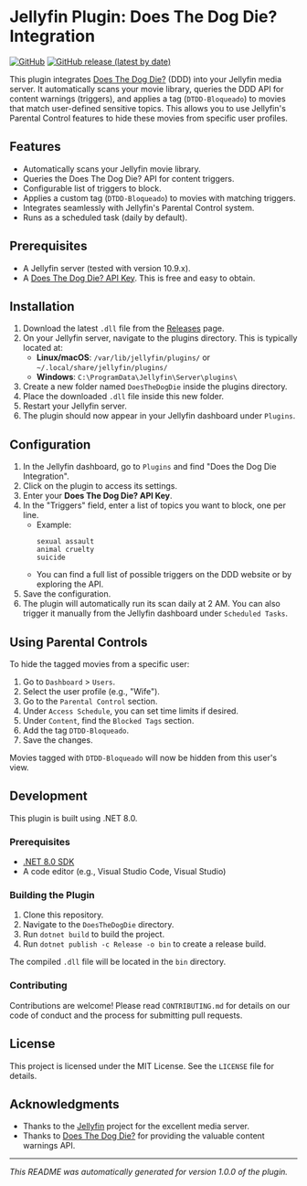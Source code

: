 # Jellyfin Plugin: Does The Dog Die? Integration

[![GitHub](https://img.shields.io/github/license/your_username/jellyfin-plugin-ddtd-integration)](https://github.com/your_username/jellyfin-plugin-ddtd-integration/blob/main/LICENSE)
[![GitHub release (latest by date)](https://img.shields.io/github/v/release/your_username/jellyfin-plugin-ddtd-integration)](https://github.com/your_username/jellyfin-plugin-ddtd-integration/releases)

This plugin integrates [Does The Dog Die?](https://www.doesthedogdie.com/) (DDD) into your Jellyfin media server. It automatically scans your movie library, queries the DDD API for content warnings (triggers), and applies a tag (`DTDD-Bloqueado`) to movies that match user-defined sensitive topics. This allows you to use Jellyfin's Parental Control features to hide these movies from specific user profiles.

## Features

- Automatically scans your Jellyfin movie library.
- Queries the Does The Dog Die? API for content triggers.
- Configurable list of triggers to block.
- Applies a custom tag (`DTDD-Bloqueado`) to movies with matching triggers.
- Integrates seamlessly with Jellyfin's Parental Control system.
- Runs as a scheduled task (daily by default).

## Prerequisites

- A Jellyfin server (tested with version 10.9.x).
- A [Does The Dog Die? API Key](https://www.doesthedogdie.com/keys). This is free and easy to obtain.

## Installation

1. Download the latest `.dll` file from the [Releases](https://github.com/your_username/jellyfin-plugin-ddtd-integration/releases) page.
2. On your Jellyfin server, navigate to the plugins directory. This is typically located at:
    - **Linux/macOS**: `/var/lib/jellyfin/plugins/` or `~/.local/share/jellyfin/plugins/`
    - **Windows**: `C:\ProgramData\Jellyfin\Server\plugins\`
3. Create a new folder named `DoesTheDogDie` inside the plugins directory.
4. Place the downloaded `.dll` file inside this new folder.
5. Restart your Jellyfin server.
6. The plugin should now appear in your Jellyfin dashboard under `Plugins`.

## Configuration

1. In the Jellyfin dashboard, go to `Plugins` and find "Does the Dog Die Integration".
2. Click on the plugin to access its settings.
3. Enter your **Does The Dog Die? API Key**.
4. In the "Triggers" field, enter a list of topics you want to block, one per line.
    - Example:
      ```
      sexual assault
      animal cruelty
      suicide
      ```
    - You can find a full list of possible triggers on the DDD website or by exploring the API.
5. Save the configuration.
6. The plugin will automatically run its scan daily at 2 AM. You can also trigger it manually from the Jellyfin dashboard under `Scheduled Tasks`.

## Using Parental Controls

To hide the tagged movies from a specific user:

1. Go to `Dashboard` > `Users`.
2. Select the user profile (e.g., "Wife").
3. Go to the `Parental Control` section.
4. Under `Access Schedule`, you can set time limits if desired.
5. Under `Content`, find the `Blocked Tags` section.
6. Add the tag `DTDD-Bloqueado`.
7. Save the changes.

Movies tagged with `DTDD-Bloqueado` will now be hidden from this user's view.

## Development

This plugin is built using .NET 8.0.

### Prerequisites

- [.NET 8.0 SDK](https://dotnet.microsoft.com/download/dotnet/8.0)
- A code editor (e.g., Visual Studio Code, Visual Studio)

### Building the Plugin

1. Clone this repository.
2. Navigate to the `DoesTheDogDie` directory.
3. Run `dotnet build` to build the project.
4. Run `dotnet publish -c Release -o bin` to create a release build.

The compiled `.dll` file will be located in the `bin` directory.

### Contributing

Contributions are welcome! Please read `CONTRIBUTING.md` for details on our code of conduct and the process for submitting pull requests.

## License

This project is licensed under the MIT License. See the `LICENSE` file for details.

## Acknowledgments

- Thanks to the [Jellyfin](https://jellyfin.org/) project for the excellent media server.
- Thanks to [Does The Dog Die?](https://www.doesthedogdie.com/) for providing the valuable content warnings API.

---

*This README was automatically generated for version 1.0.0 of the plugin.*
